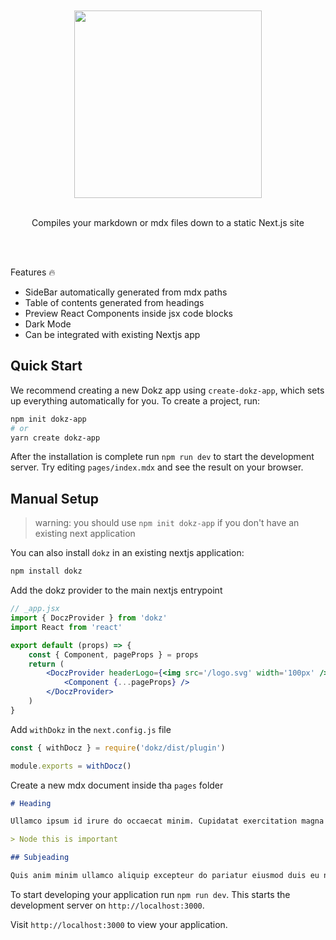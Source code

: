 <div align='center'>
    <br/>
    <br/>
    <img src='http://dokz-docs.now.sh/dokz_logo.svg' width='300px'>
    <br/>
    <br/>
    <p>Compiles your markdown or mdx files down to a static Next.js site
    </p>
    <br/>
    <br/>
</div>

Features 🔥

-   SideBar automatically generated from mdx paths
-   Table of contents generated from headings
-   Preview React Components inside jsx code blocks
-   Dark Mode
-   Can be integrated with existing Nextjs app

## Quick Start

We recommend creating a new Dokz app using `create-dokz-app`, which sets up everything automatically for you. To create a project, run:

```bash
npm init dokz-app
# or
yarn create dokz-app
```

After the installation is complete run `npm run dev` to start the development server. Try editing `pages/index.mdx` and see the result on your browser.

## Manual Setup

> warning: you should use `npm init dokz-app` if you don't have an existing next application

You can also install `dokz` in an existing nextjs application:

```bash
npm install dokz
```

Add the dokz provider to the main nextjs entrypoint

```jsx
// _app.jsx
import { DoczProvider } from 'dokz'
import React from 'react'

export default (props) => {
    const { Component, pageProps } = props
    return (
        <DoczProvider headerLogo={<img src='/logo.svg' width='100px' />}>
            <Component {...pageProps} />
        </DoczProvider>
    )
}
```

Add `withDokz` in the `next.config.js` file

```js
const { withDocz } = require('dokz/dist/plugin')

module.exports = withDocz()
```

Create a new mdx document inside tha `pages` folder

```md
# Heading

Ullamco ipsum id irure do occaecat minim. Cupidatat exercitation magna sit sunt aliqua voluptate excepteur amet dolor ea do. Consectetur veniam deserunt ullamco irure ullamco. Voluptate magna tempor elit voluptate velit enim dolor nulla sit fugiat exercitation. Anim deserunt Lorem aliquip cillum duis deserunt consequat sit culpa commodo.

> Node this is important

## Subjeading

Quis anim minim ullamco aliquip excepteur do pariatur eiusmod duis eu non. Duis deserunt Lorem nulla non duis voluptate dolore et. Do veniam mollit in do ad id enim anim dolore sint labore quis consequat.
```

To start developing your application run `npm run dev`. This starts the development server on `http://localhost:3000`.

Visit `http://localhost:3000` to view your application.
